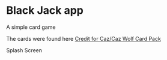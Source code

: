 # Black Jack app   
A simple card game    

The cards were found here <a href = "https://cazwolf.itch.io/pixel-fantasy-cards">Credit for Caz/Caz Wolf Card Pack</a>  


Splash Screen 

